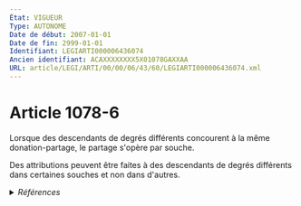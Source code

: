 ```yaml
---
État: VIGUEUR
Type: AUTONOME
Date de début: 2007-01-01
Date de fin: 2999-01-01
Identifiant: LEGIARTI000006436074
Ancien identifiant: ACAXXXXXXXX5X01078GAXXAA
URL: article/LEGI/ARTI/00/00/06/43/60/LEGIARTI000006436074.xml
---
```


<h1>Article 1078-6</h1>

Lorsque des descendants de degrés différents concourent à la même
donation-partage, le partage s'opère par souche.<br />

Des attributions peuvent être faites à des descendants de degrés différents dans
certaines souches et non dans d'autres.


<details>
  <summary><em>Références</em></summary>

  <h2>Articles faisant référence à l'article</h2>
  
  <ul>
    <li>
      <a href="https://legal.tricoteuses.fr//redirection/LEGIARTI000006284857?vers=git&vers=legifrance">LOI n° 2006-728 du 23 juin 2006 portant réforme des successions et des libéralités - article 23 ENTIEREMENT_MODIF</a> CREATION cible
    </li>
  </ul>
  
  <h2>Références faites par l'article</h2>
  
  <ul>
    <li>
      2006-06-23 CREATION source <a href="https://legal.tricoteuses.fr//redirection/LEGIARTI000006284857?vers=git&vers=legifrance">LOI n° 2006-728 du 23 juin 2006 portant réforme des successions et des libéralités - article 23 ENTIEREMENT_MODIF</a>
    </li>
  </ul>
</details>
